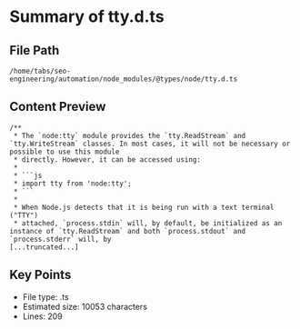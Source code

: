 # Summary of tty.d.ts
  
## File Path
`/home/tabs/seo-engineering/automation/node_modules/@types/node/tty.d.ts`

## Content Preview
```
/**
 * The `node:tty` module provides the `tty.ReadStream` and `tty.WriteStream` classes. In most cases, it will not be necessary or possible to use this module
 * directly. However, it can be accessed using:
 *
 * ```js
 * import tty from 'node:tty';
 * ```
 *
 * When Node.js detects that it is being run with a text terminal ("TTY")
 * attached, `process.stdin` will, by default, be initialized as an instance of `tty.ReadStream` and both `process.stdout` and `process.stderr` will, by
[...truncated...]
```

## Key Points
- File type: .ts
- Estimated size: 10053 characters
- Lines: 209
